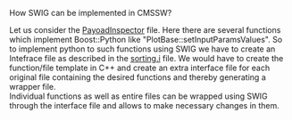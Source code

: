 How SWIG can be implemented in CMSSW?  

Let us consider the [PayoadInspector](https://github.com/cms-sw/cmssw/blob/ba6e8604a35283e39e89bc031766843d0afc3240/CondCore/Utilities/src/PayloadInspector.cc) file. Here there are several functions which implement Boost::Python like "PlotBase::setInputParamsValues". So to implement python to such functions using SWIG we have to create an Intefrace file as described in the [sorting.i](https://github.com/KushMehta1511/CERN-GSoC-Boost-Python/blob/main/sorting.i) file. We would have to create the function/file template in C++ and create an extra interface file for each original file containing the desired functions and thereby generating a wrapper file.   
Individual functions as well as entire files can be wrapped using SWIG through the interface file and allows to make necessary changes in them.
